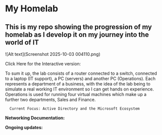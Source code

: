 # My Homelab

## This is my repo showing the progression of my homelab as I develop it on my journey into the world of IT

![Alt text](Screenshot 2025-10-03 004110.png)

Click Here for the Interactive version: 

To sum it up, the lab consists of a router connected to a switch, connected to a laptop (IT support), a PC (servers) and another PC (Operations). Each represents a department of a business, with the idea of the lab being to simulate a real working IT environment so I can get hands on experience. Operations is used for running four virtual machines which make up a further two departments, Sales and Finance. 


                                    
      Current Focus: Active Directory and the Microsoft Ecosystem
      
                                    
                                    


**Networking Documentation:** 

**Ongoing updates:** 
